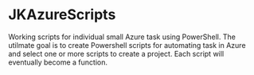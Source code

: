 # JKAzureScripts
Working scripts for individual small Azure task using PowerShell. The utilmate goal is to create Powershell 
scripts for automating task in Azure and select one or more scripts to create a project. Each script will eventually become a function. 
